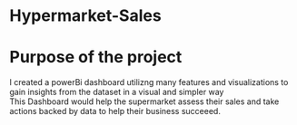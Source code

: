# Hypermarket-Sales
<h1>Purpose of the project</h1>
<p>I created a powerBi dashboard utilizng many features and visualizations to gain insights from the dataset in a visual and simpler way<br>
This Dashboard would help the supermarket assess their sales and take actions backed by data to help their business succeeed.</p>
